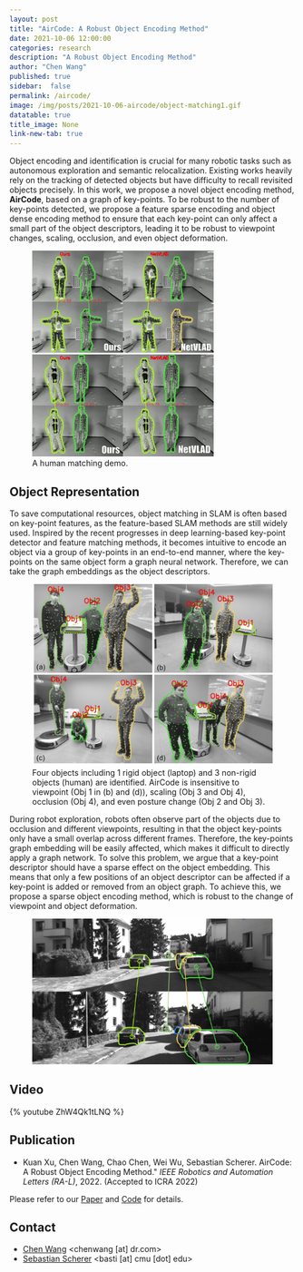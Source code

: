 ```yaml
---
layout: post
title: "AirCode: A Robust Object Encoding Method"
date: 2021-10-06 12:00:00
categories: research
description: "A Robust Object Encoding Method"
author: "Chen Wang"
published: true
sidebar:  false
permalink: /aircode/
image: /img/posts/2021-10-06-aircode/object-matching1.gif
datatable: true
title_image: None
link-new-tab: true
---
```


Object encoding and identification is crucial for many robotic tasks such as autonomous exploration and semantic relocalization. Existing works heavily rely on the tracking of detected objects but have difficulty to recall revisited objects precisely. In this work, we propose a novel object encoding method, **AirCode**, based on a graph of key-points. To be robust to the number of key-points detected, we propose a feature sparse encoding and object dense encoding method to ensure that each key-point can only affect a small part of the object descriptors, leading it to be robust to viewpoint changes, scaling, occlusion, and even object deformation.

<figure>
    <img src="/img/posts/2021-10-06-aircode/object-matching1.gif" />
    <img src="/img/posts/2021-10-06-aircode/object-matching2.gif" />
    <figcaption>
        A human matching demo.
    </figcaption>
</figure>

## Object Representation

To save computational resources, object matching in SLAM is often based on key-point features, as the feature-based SLAM methods are still widely used. Inspired by the recent progresses in deep learning-based key-point detector and feature matching methods, it becomes intuitive to encode an object via a group of key-points in an end-to-end manner, where the key-points on the same object form a graph neural network. Therefore, we can take the graph embeddings as the object descriptors.

<figure>
    <img src="/img/posts/2021-10-06-aircode/demo.jpg" />
    <figcaption>
        Four objects including 1 rigid object (laptop) and 3 non-rigid objects (human) are identified. AirCode is insensitive to viewpoint (Obj 1 in (b) and (d)), scaling (Obj 3 and Obj 4), occlusion (Obj 4), and even posture change (Obj 2 and Obj 3).
    </figcaption>
</figure>

During robot exploration, robots often observe part of the objects due to occlusion and different viewpoints, resulting in that the object key-points only have a small overlap across different frames. Therefore, the key-points graph embedding will be easily affected, which makes it difficult to directly apply a graph network. To solve this problem, we argue that a key-point descriptor should have a sparse effect on the object embedding. This means that only a few positions of an object descriptor can be affected if a key-point is added or removed from an object graph. To achieve this, we propose a sparse object encoding method, which is robust to the change of viewpoint and object deformation.

<figure>
    <img src="/img/posts/2021-10-06-aircode/kitti-relocalization.gif" />
</figure>

## Video

{% youtube ZhW4Qk1tLNQ %}

## Publication

 - Kuan Xu, Chen Wang, Chao Chen, Wei Wu, Sebastian Scherer. AirCode: A Robust Object Encoding Method." *IEEE Robotics and Automation Letters (RA-L)*, 2022. (Accepted to ICRA 2022)

Please refer to our [Paper](https://arxiv.org/pdf/2105.00327) and [Code](https://github.com/wang-chen/AirCode) for details.


## Contact

 - [Chen Wang](https://chenwang.site) <chenwang [at] dr.com>
 - [Sebastian Scherer](http://theairlab.org/team/sebastian/) <basti [at] cmu [dot] edu>
